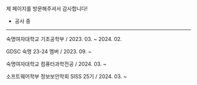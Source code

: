 <!--
**mingd0d/mingd0d** is a ✨ _special_ ✨ repository because its `README.md` (this file) appears on your GitHub profile.

Here are some ideas to get you started:

- 🔭 I’m currently working on ...
- 🌱 I’m currently learning ...
- 👯 I’m looking to collaborate on ...
- 🤔 I’m looking for help with ...
- 💬 Ask me about ...
- 📫 How to reach me: ...
- 😄 Pronouns: ...
- ⚡ Fun fact: ...
-->

제 페이지를 방문해주셔서 감사합니다!
* 공사 중
---
숙명여자대학교 기초공학부 / 2023. 03. ~ 2024. 02.

GDSC 숙명 23-24 멤버 / 2023. 09. ~

숙명여자대학교 컴퓨터과학전공 / 2024. 03. ~

소프트웨어학부 정보보안학회 SISS 25기 / 2024. 03. ~
